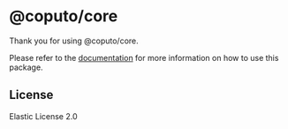 # @coputo/core

Thank you for using @coputo/core.

Please refer to the [documentation](https://github.com/coputo/coputo) for more information on how to use this package.

## License

Elastic License 2.0
